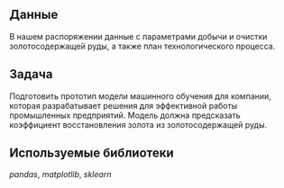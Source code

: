 ## Данные

В нашем распоряжении данные с параметрами добычи и очистки золотосодержащей руды, а также план технологического процесса.

## Задача

Подготовить прототип модели машинного обучения для компании, которая разрабатывает решения для эффективной работы промышленных предприятий.
Модель должна предсказать коэффициент восстановления золота из золотосодержащей руды. 

## Используемые библиотеки
*pandas*, *matplotlib*, *sklearn*
